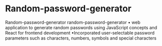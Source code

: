 # Random-password-generator
Random-password-generator
random-password-generator • web application to generate random passwords using JavaScript concepts and React for frontend development •Incorporated user-selectable password parameters such as characters, numbers, symbols and special characters
